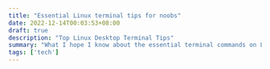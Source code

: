 ```yaml
---
title: "Essential Linux terminal tips for noobs"
date: 2022-12-14T00:03:53+08:00
draft: true
description: "Top Linux Desktop Terminal Tips"
summary: "What I hope I know about the essential terminal commands on Linux that could save me hours of Googling."
tags: ['tech']
---
```



